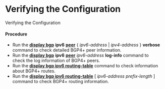 Verifying the Configuration
===========================

Verifying the Configuration

#### Procedure

* Run the [**display bgp**](cmdqueryname=display+bgp+ipv6) **ipv6** [**peer**](cmdqueryname=peer+verbose) { *ipv6-address* | *ipv4-address* } **verbose** command to check detailed BGP4+ peer information.
* Run the [**display bgp**](cmdqueryname=display+bgp+ipv6) **ipv6** [**peer**](cmdqueryname=peer+log-info) *ipv6-address* **log-info** command to check the log information of BGP4+ peers.
* Run the [**display bgp ipv6 routing-table**](cmdqueryname=display+bgp+ipv6+routing-table) command to check information about BGP4+ routes.
* Run the [**display bgp ipv6 routing-table**](cmdqueryname=display+bgp+ipv6+routing-table) [ *ipv6-address* *prefix-length* ] command to check BGP4+ routing information.